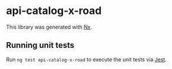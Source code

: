 # api-catalog-x-road

This library was generated with [Nx](https://nx.dev).

## Running unit tests

Run `ng test api-catalog-x-road` to execute the unit tests via [Jest](https://jestjs.io).
